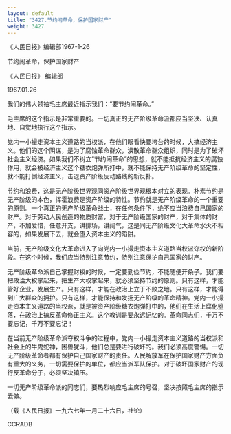 ```yaml
---
layout: default
title: "3427.节约闹革命，保护国家财产"
weight: 3427
---
```


《人民日报》编辑部1967-1-26

节约闹革命，保护国家财产

《人民日报》 编辑部

1967.01.26

我们的伟大领袖毛主席最近指示我们：“要节约闹革命。”

毛主席的这个指示是非常重要的。一切真正的无产阶级革命派都应当坚决、认真地、自觉地执行这个指示。

党内一小撮走资本主义道路的当权派，在他们眼看快要垮台的时候，大搞经济主义。他们的这个阴谋，是为了腐蚀革命群众，涣散革命群众组织，同时是为了破坏社会主义经济。如果我们不树立“节约闹革命”的思想，就不能抵抗经济主义的腐蚀作用，就会被经济主义这个糖衣炮弹所打中，就不能保持无产阶级革命的坚定性，就不能打倒经济主义，击退资产阶级反动路线的新反扑。

节约和浪费，这是无产阶级世界观同资产阶级世界观根本对立的表现。朴素节约是无产阶级的本色，挥霍浪费是资产阶级的特性。节约就是无产阶级革命的一个重要的原则。一个真正的无产阶级革命战士，在任何条件下，绝不应当浪费自己国家的财产。对于劳动人民创造的物质财富，对于无产阶级国家的财产，对于集体的财产，不加爱惜，任意开支，讲排场，讲阔气，这是同无产阶级文化大革命水火不相容的，如果发展下去，就会堕入资本主义的陷阱。

当前，无产阶级文化大革命进入了向党内一小撮走资本主义道路当权派夺权的新阶段。在这个时候，我们应当特别注意节约，特别注意保护自己国家的财产。

无产阶级革命派自己掌握财权的时候，一定要勤俭节约，不能随便开条子。我们要把政治大权掌起来，把生产大权掌起来，就必须坚持节约的原则。只有这样，才能管好企业，发展生产。只有这样，才能在政治上立于不败之地。只有这样，才能得到广大群众的拥护。只有这样，才能保持和发扬无产阶级的革命精神。党内一小撮走资本主义道路的当权派，就是被资产阶级糖衣炮弹打中的，他们在生活上腐化堕落，在政治上搞反革命修正主义。这个教训是要永远记忆的。革命同志们，千万不要忘记，千万不要忘记！

在当前无产阶级革命派夺权斗争的过程中，党内一小撮走资本主义道路的当权派和社会上的牛鬼蛇神，困兽犹斗，他们总是要进行破坏的。我们必须高度警惕。一切无产阶级革命者都有保护自己国家财产的责任。人民解放军在保护国家财产方面负有重大的义务，一切需要保护的单位，都应当派军队保护。对于破坏国家财产的现行反革命分子，必须坚决镇压。

一切无产阶级革命派的同志们，要热烈响应毛主席的号召，坚决按照毛主席的指示去做。

（载《人民日报》一九六七年一月二十六日，社论）

CCRADB

